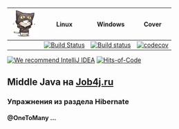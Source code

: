 | <img src="/logo.png" width="64px" height="64px"/> | Linux                                                                                                                 | Windows                                                                                                                                                              | Cover                                                                                                                                 |
|---------------------------------------------------|-----------------------------------------------------------------------------------------------------------------------|----------------------------------------------------------------------------------------------------------------------------------------------------------------------|---------------------------------------------------------------------------------------------------------------------------------------|
|                                                   | [![Build Status](https://app.travis-ci.com/mi1qw/tracker.svg?branch=master)](https://app.travis-ci.com/mi1qw/tracker) | [![Build status](https://ci.appveyor.com/api/projects/status/v8bxtt2yanmwsun3/branch/master?svg=true)](https://ci.appveyor.com/project/mi1qw/tracker/branch/master)  | [![codecov](https://codecov.io/gh/mi1qw/tracker/branch/master/graph/badge.svg?token=BG9TMU8JJU)](https://codecov.io/gh/mi1qw/tracker) |

[![We recommend IntelliJ IDEA](https://www.elegantobjects.org/intellij-idea.svg)](https://www.jetbrains.com/idea/)
[![Hits-of-Code](https://hitsofcode.com/github/mi1qw/tracker)](https://hitsofcode.com/github/mi1qw/tracker/view)


## Middle Java на [Job4j.ru](http://Job4j.ru)

### Упражнения из раздела Hibernate
#### @OneToMany ...
